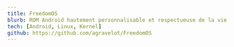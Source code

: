 ```yaml
---
title: FreedomOS
blurb: ROM Android hautement personnalisable et respectueuse de la vie privée pour les appareils OnePlus.
tech: [Android, Linux, Kernel]
github: https://github.com/agravelot/FreedomOS
---
```

